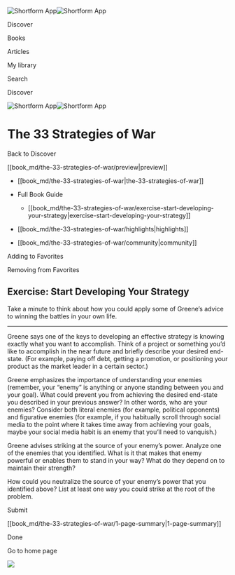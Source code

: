 ![Shortform App](/img/logo.36a2399e.svg)![Shortform App](/img/logo-dark.70c1b072.svg)

Discover

Books

Articles

My library

Search

Discover

![Shortform App](/img/logo.36a2399e.svg)![Shortform App](/img/logo-dark.70c1b072.svg)

# The 33 Strategies of War

Back to Discover

[[book_md/the-33-strategies-of-war/preview|preview]]

  * [[book_md/the-33-strategies-of-war|the-33-strategies-of-war]]
  * Full Book Guide

    * [[book_md/the-33-strategies-of-war/exercise-start-developing-your-strategy|exercise-start-developing-your-strategy]]
  * [[book_md/the-33-strategies-of-war/highlights|highlights]]
  * [[book_md/the-33-strategies-of-war/community|community]]



Adding to Favorites 

Removing from Favorites 

## Exercise: Start Developing Your Strategy

Take a minute to think about how you could apply some of Greene’s advice to winning the battles in your own life.

* * *

Greene says one of the keys to developing an effective strategy is knowing exactly what you want to accomplish. Think of a project or something you’d like to accomplish in the near future and briefly describe your desired end-state. (For example, paying off debt, getting a promotion, or positioning your product as the market leader in a certain sector.)

Greene emphasizes the importance of understanding your enemies (remember, your “enemy” is anything or anyone standing between you and your goal). What could prevent you from achieving the desired end-state you described in your previous answer? In other words, who are your enemies? Consider both literal enemies (for example, political opponents) and figurative enemies (for example, if you habitually scroll through social media to the point where it takes time away from achieving your goals, maybe your social media habit is an enemy that you’ll need to vanquish.)

Greene advises striking at the source of your enemy’s power. Analyze one of the enemies that you identified. What is it that makes that enemy powerful or enables them to stand in your way? What do they depend on to maintain their strength?

How could you neutralize the source of your enemy’s power that you identified above? List at least one way you could strike at the root of the problem.

Submit 

[[book_md/the-33-strategies-of-war/1-page-summary|1-page-summary]]

Done

Go to home page 

![](https://bat.bing.com/action/0?ti=56018282&Ver=2&mid=2ca1e3b3-f7ab-496b-a4c8-5af03b348b06&sid=f30c5e70639211ee87d33f0876d93783&vid=f30c9700639211eeb3a75d830392c94f&vids=0&msclkid=N&pi=0&lg=en-US&sw=800&sh=600&sc=24&nwd=1&tl=Shortform%20%7C%20Book&p=https%3A%2F%2Fwww.shortform.com%2Fapp%2Fbook%2Fthe-33-strategies-of-war%2Fexercise-start-developing-your-strategy&r=&lt=293&evt=pageLoad&sv=1&rn=989777)

